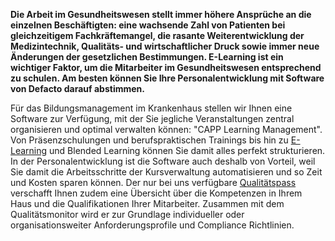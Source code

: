 __Die Arbeit im Gesundheitswesen stellt immer höhere Ansprüche an die einzelnen Beschäftigten: eine wachsende Zahl von Patienten bei gleichzeitigem Fachkräftemangel, die rasante Weiterentwicklung der Medizintechnik, Qualitäts- und wirtschaftlicher Druck sowie immer neue Änderungen der gesetzlichen Bestimmungen. E-Learning ist ein wichtiger Faktor, um die Mitarbeiter im Gesundheitswesen entsprechend zu schulen. Am besten können Sie Ihre Personalentwicklung mit Software von Defacto darauf abstimmen.__

Für das Bildungsmanagement im Krankenhaus stellen wir Ihnen eine Software zur Verfügung, mit der Sie jegliche Veranstaltungen zentral organisieren und optimal verwalten können: "CAPP Learning Management". Von Präsenzschulungen und berufspraktischen Trainings bis hin zu [E-Learning](/e-learning-im-gesundheitswesen/) und Blended Learning können Sie damit alles perfekt strukturieren. In der Personalentwicklung ist die Software auch deshalb von Vorteil, weil Sie damit die Arbeitsschritte der Kursverwaltung automatisieren und so Zeit und Kosten sparen können. Der nur bei uns verfügbare [Qualitätspass](/capp-compliance-qualifikationsmanagement/) verschafft Ihnen zudem eine Übersicht über die Kompetenzen in Ihrem Haus und die Qualifikationen Ihrer Mitarbeiter. Zusammen mit dem Qualitätsmonitor wird er zur Grundlage individueller oder organisationsweiter Anforderungsprofile und Compliance Richtlinien.
